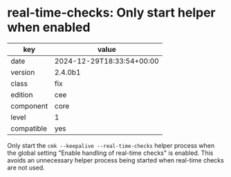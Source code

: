 [//]: # (werk v2)
# real-time-checks: Only start helper when enabled

key        | value
---------- | ---
date       | 2024-12-29T18:33:54+00:00
version    | 2.4.0b1
class      | fix
edition    | cee
component  | core
level      | 1
compatible | yes

Only start the `cmk --keepalive --real-time-checks` helper process when the
global setting "Enable handling of real-time checks" is enabled. This avoids an
unnecessary helper process being started when real-time checks are not used.

